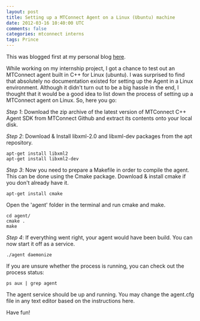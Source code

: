 ```yaml
---           
layout: post
title: Setting up a MTConnect Agent on a Linux (Ubuntu) machine
date: 2012-03-16 10:40:00 UTC
comments: false
categories: mtconnect interns
tags: Prince
---
```


This was blogged first at my personal blog [here](http://princearora.wordpress.com/2012/02/24/setting-up-a-mtconnect-agent-on-a-unixubuntu-machine/).

While working on my internship project, I got a chance to test out an MTConnect agent built in C++ for Linux (ubuntu). I was surprised to find that absolutely no documentation existed for setting up the Agent in a Linux environment. Although it didn't turn out to be a big hassle in the end, I thought that it would be a good idea to list down the process of setting up a MTConnect agent on Linux. So, here you go:

*Step 1*: Download the zip archive of the latest version of MTConnect C++ Agent SDK from MTConnect Github and extract its contents onto your local disk.


*Step 2*: Download & Install libxml-2.0 and libxml-dev packages from the apt repository.

	apt-get install libxml2 
	apt-get install libxml2-dev 


*Step 3*: Now you need to prepare a Makefile in order to compile the agent. This can be done using the Cmake package.
Download & install cmake if you don't already have it.

	apt-get install cmake 
Open the 'agent' folder in the terminal and run cmake and make.

	cd agent/
	cmake .
	make 

*Step 4*: If everything went right, your agent would have been build. You can now start it off as a service.

	./agent daemonize 

If you are unsure whether the process is running, you can check out the process status:

	ps aux | grep agent 

The agent service should be up and running. You may change the agent.cfg file in any text editor based on the instructions here.

Have fun! 